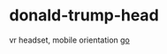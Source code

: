 # donald-trump-head
vr headset, mobile orientation
<a href="https://martyboggs.github.io/donald-trump-head">go</a>
